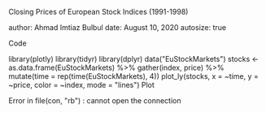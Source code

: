 Closing Prices of European Stock Indices (1991-1998)

author: Ahmad Imtiaz Bulbul date: August 10, 2020 autosize: true

Code

library(plotly) library(tidyr) library(dplyr) data("EuStockMarkets") stocks <- as.data.frame(EuStockMarkets) %>% gather(index, price) %>% mutate(time = rep(time(EuStockMarkets), 4)) plot_ly(stocks, x = ~time, y = ~price, color = ~index, mode = "lines") Plot

Error in file(con, "rb") : cannot open the connection
